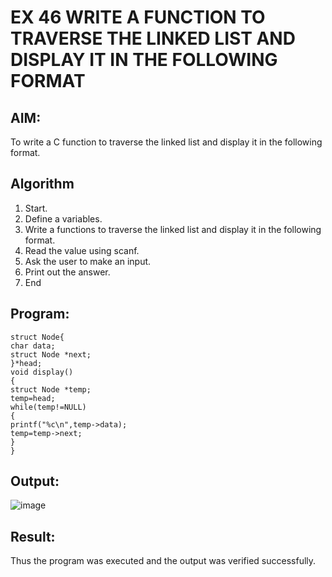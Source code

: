 # EX 46 WRITE A FUNCTION TO TRAVERSE THE LINKED LIST AND DISPLAY IT IN THE FOLLOWING FORMAT
## AIM:
To write a C function to traverse the linked list and display it in the following format.

## Algorithm
 1.	Start.
2.	Define a variables.
3.	Write a functions to traverse the linked list and display it in the following format.
4.	Read the value using scanf.
5.	Ask the user to make an input.
6.	Print out the answer.
7.	End

## Program:
```
struct Node{
char data;
struct Node *next;
}*head;
void display()
{
struct Node *temp;
temp=head;
while(temp!=NULL)
{
printf("%c\n",temp->data);
temp=temp->next;
}
}
```

## Output:

![image](https://github.com/user-attachments/assets/e29b48c8-669c-4397-8d74-cba0d4759261)


## Result:
Thus the program was executed and the output was verified successfully.
